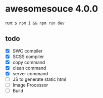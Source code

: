 # awesomesouce 4.0.0

run: `$ npm i && npm run dev`

## todo

- [x] SWC compiler
- [x] SCSS compiler
- [x] copy command
- [x] clean command
- [x] server command
- [ ] JS to generate static html
- [ ] Image Processor
- [ ] Build
